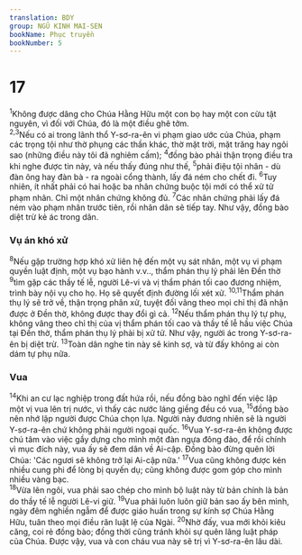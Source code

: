 ```yaml
---
translation: BDY
group: NGŨ KINH MAI-SEN
bookName: Phục truyền 
bookNumber: 5
---
```


<div class="title"><h1>17</h1></div>
<span class="verse phu_17_1"><sup>1</sup>Không được dâng cho Chúa Hằng Hữu một con bọ hay một con cừu tật nguyên, vì đối với Chúa, đó là một điều ghê tởm.<br/></span>
<span class="verse phu_17_2 phu_17_3"><sup>2,3</sup>Nếu có ai trong lãnh thổ Y-sơ-ra-ên vi phạm giao ước của Chúa, phạm các trọng tội như thờ phụng các thần khác, thờ mặt trời, mặt trăng hay ngôi sao (những điều này tôi đã nghiêm cấm); </span>
<span class="verse phu_17_4"><sup>4</sup>đồng bào phải thận trọng điều tra khi nghe được tin này, và nếu thấy đúng như thế, </span>
<span class="verse phu_17_5"><sup>5</sup>phải điệu tội nhân - dù đàn ông hay đàn bà - ra ngoài cổng thành, lấy đá ném cho chết đi. </span>
<span class="verse phu_17_6"><sup>6</sup>Tuy nhiên, ít nhất phải có hai hoặc ba nhân chứng buộc tội mới có thể xử tử phạm nhân. Chỉ một nhân chứng không đủ. </span>
<span class="verse phu_17_7"><sup>7</sup>Các nhân chứng phải lấy đá ném vào phạm nhân trước tiên, rồi nhân dân sẽ tiếp tay. Như vậy, đồng bào diệt trừ kẻ ác trong dân.</span>
<div class="title"><h3>Vụ án khó xử</h3></div>
<span class="verse phu_17_8"><sup>8</sup>Nếu gặp trường hợp khó xử liên hệ đến một vụ sát nhân, một vụ vi phạm quyền luật định, một vụ bạo hành v.v.., thẩm phán thụ lý phải lên Đền thờ </span>
<span class="verse phu_17_9"><sup>9</sup>tìm gặp các thầy tế lễ, người Lê-vi và vị thẩm phán tối cao đương nhiệm, trình bày nội vụ cho họ. Họ sẽ quyết định đường lối xét xử. </span>
<span class="verse phu_17_10 phu_17_11"><sup>10,11</sup>Thẩm phán thụ lý sẽ trở về, thận trọng phân xử, tuyệt đối vâng theo mọi chỉ thị đã nhận được ở Đền thờ, không được thay đổi gì cả. </span>
<span class="verse phu_17_12"><sup>12</sup>Nếu thẩm phán thụ lý tự phụ, không vâng theo chỉ thị của vị thẩm phán tối cao và thầy tế lễ hầu việc Chúa tại Đền thờ, thẩm phán thụ lý phải bị xử tử. Như vậy, người ác trong Y-sơ-ra-ên bị diệt trừ. </span>
<span class="verse phu_17_13"><sup>13</sup>Toàn dân nghe tin này sẽ kinh sợ, và từ đấy không ai còn dám tự phụ nữa.</span>
<div class="title"><h3>Vua</h3></div>
<span class="verse phu_17_14"><sup>14</sup>Khi an cư lạc nghiệp trong đất hứa rồi, nếu đồng bào nghĩ đến việc lập một vị vua lên trị nước, vì thấy các nước láng giềng đều có vua, </span>
<span class="verse phu_17_15"><sup>15</sup>đồng bào nên nhớ lập người được Chúa chọn lựa. Người này đương nhiên sẽ là người Y-sơ-ra-ên chứ không phải người ngoại quốc. </span>
<span class="verse phu_17_16"><sup>16</sup>Vua Y-sơ-ra-ên không được chú tâm vào việc gầy dựng cho mình một đàn ngựa đông đảo, để rồi chính vì mục đích này, vua ấy sẽ đem dân về Ai-cập. Đồng bào đừng quên lời Chúa: &#39;Các ngươi sẽ không trở lại Ai-cập nữa.&#39; </span>
<span class="verse phu_17_17"><sup>17</sup>Vua cũng không được kén nhiều cung phi để lòng bị quyến dụ; cũng không được gom góp cho mình nhiều vàng bạc.<br/></span>
<span class="verse phu_17_18"><sup>18</sup>Vừa lên ngôi, vua phải sao chép cho mình bộ luật này từ bản chính là bản do thầy tế lễ người Lê-vi giữ. </span>
<span class="verse phu_17_19"><sup>19</sup>Vua phải luôn luôn giữ bản sao ấy bên mình, ngày đêm nghiền ngẫm để được giáo huấn trong sự kính sợ Chúa Hằng Hữu, tuân theo mọi điều răn luật lệ của Ngài. </span>
<span class="verse phu_17_20"><sup>20</sup>Nhờ đấy, vua mới khỏi kiêu căng, coi rẻ đồng bào; đồng thời cũng tránh khỏi sự quên lãng luật pháp của Chúa. Được vậy, vua và con cháu vua này sẽ trị vì Y-sơ-ra-ên lâu dài.</span>
